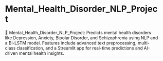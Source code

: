 # Mental_Health_Disorder_NLP_Project
🧠 Mental_Health_Disorder_NLP_Project: Predicts mental health disorders like Depression, Anxiety, Bipolar Disorder, and Schizophrenia using NLP and a Bi-LSTM model. Features include advanced text preprocessing, multi-class classification, and a Streamlit app for real-time predictions and AI-driven mental health insights.
